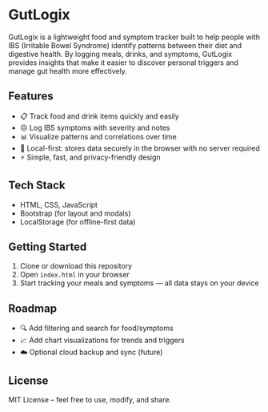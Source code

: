 # GutLogix

GutLogix is a lightweight food and symptom tracker built to help people with IBS (Irritable Bowel Syndrome) identify patterns between their diet and digestive health. By logging meals, drinks, and symptoms, GutLogix provides insights that make it easier to discover personal triggers and manage gut health more effectively.

## Features
- 📋 Track food and drink items quickly and easily  
- 😣 Log IBS symptoms with severity and notes  
- 📊 Visualize patterns and correlations over time  
- 💾 Local-first: stores data securely in the browser with no server required  
- ⚡ Simple, fast, and privacy-friendly design  

## Tech Stack
- HTML, CSS, JavaScript  
- Bootstrap (for layout and modals)  
- LocalStorage (for offline-first data)  

## Getting Started
1. Clone or download this repository  
2. Open `index.html` in your browser  
3. Start tracking your meals and symptoms — all data stays on your device  

## Roadmap
- 🔍 Add filtering and search for food/symptoms  
- 📈 Add chart visualizations for trends and triggers  
- ☁️ Optional cloud backup and sync (future)  

## License
MIT License – feel free to use, modify, and share.  
